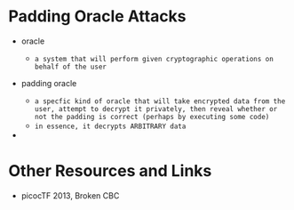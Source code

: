 # Padding Oracle Attacks

* oracle
  * `a system that will perform given cryptographic operations on behalf of the user`
  
* padding oracle
  * `a specfic kind of oracle that will take encrypted data from the user, attempt to decrypt it privately, then reveal whether or not the padding is correct (perhaps by executing some code)`
  * `in essence, it decrypts ARBITRARY data`
  
*  


# Other Resources and Links

* picocTF 2013, Broken CBC

